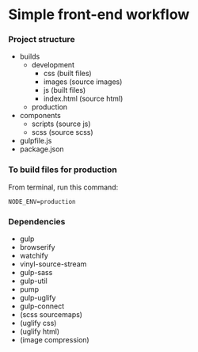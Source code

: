 # Simple front-end workflow

### Project structure
* builds
  * development
    * css (built files)
    * images (source images)
    * js (built files)
    * index.html (source html)
  * production
* components
  * scripts (source js)
  * scss (source scss)
* gulpfile.js
* package.json

### To build files for production
From terminal, run this command:
```
NODE_ENV=production
```

### Dependencies
* gulp
* browserify
* watchify
* vinyl-source-stream
* gulp-sass
* gulp-util
* pump
* gulp-uglify
* gulp-connect
* (scss sourcemaps)
* (uglify css)
* (uglify html)
* (image compression)
